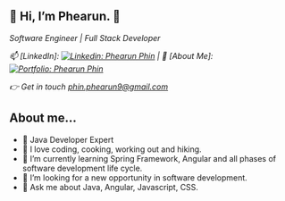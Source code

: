 <h2> 👋 Hi, I’m Phearun. 👋</h2>
<p><em>Software Engineer | Full Stack Developer</br>


📫 [LinkedIn]: [![Linkedin: Phearun Phin](https://img.shields.io/badge/-PhearunPhin-blue?style=flat-square&logo=Linkedin&logoColor=white&link=https://www.linkedin.com/in/phearun-phin/)](https://www.linkedin.com/in/phearun-phin/)
 | 🚀 [About Me]: [![Portfolio: Phearun Phin](https://img.shields.io/badge/-PhearunPhin-orange?style=flat-square)](https://phearun88.github.io/)

👉 Get in touch  <a href="mailto:phin.phearun9@gmail.com" target="_blank">phin.phearun9@gmail.com</a></em></p>

  ## About me...  
- 🥇 Java Developer Expert
- 👯 I love coding, cooking, working out and hiking.
- 🌱 I’m currently learning Spring Framework, Angular and all phases of software development life cycle.
- 💞️ I’m looking for a new opportunity in software development.
- 💬 Ask me about Java, Angular, Javascript, CSS.
<!--
**phearun88/phearun88** is a ✨ _special_ ✨ repository because its `README.md` (this file) appears on your GitHub profile.

Here are some ideas to get you started:

- 🔭 I’m currently working on ...
- 🌱 I’m currently learning ...
- 👯 I’m looking to collaborate on ...
- 🤔 I’m looking for help with ...
- 💬 Ask me about ...
- 📫 How to reach me: ...
- 😄 Pronouns: ...
- ⚡ Fun fact: ...
-->
